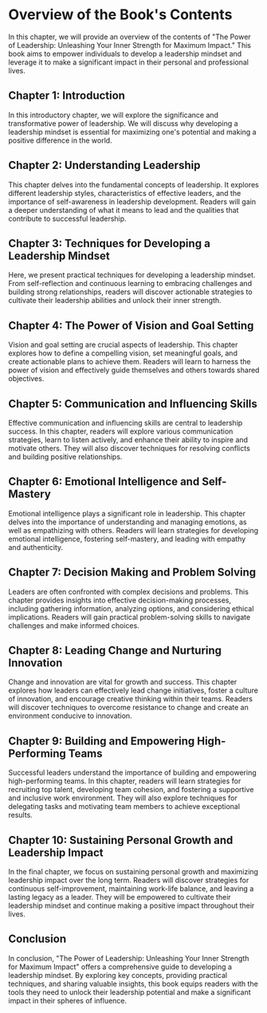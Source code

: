 Overview of the Book's Contents
========================================

In this chapter, we will provide an overview of the contents of "The Power of Leadership: Unleashing Your Inner Strength for Maximum Impact." This book aims to empower individuals to develop a leadership mindset and leverage it to make a significant impact in their personal and professional lives.

**Chapter 1: Introduction**
---------------------------

In this introductory chapter, we will explore the significance and transformative power of leadership. We will discuss why developing a leadership mindset is essential for maximizing one's potential and making a positive difference in the world.

**Chapter 2: Understanding Leadership**
---------------------------------------

This chapter delves into the fundamental concepts of leadership. It explores different leadership styles, characteristics of effective leaders, and the importance of self-awareness in leadership development. Readers will gain a deeper understanding of what it means to lead and the qualities that contribute to successful leadership.

**Chapter 3: Techniques for Developing a Leadership Mindset**
-------------------------------------------------------------

Here, we present practical techniques for developing a leadership mindset. From self-reflection and continuous learning to embracing challenges and building strong relationships, readers will discover actionable strategies to cultivate their leadership abilities and unlock their inner strength.

**Chapter 4: The Power of Vision and Goal Setting**
---------------------------------------------------

Vision and goal setting are crucial aspects of leadership. This chapter explores how to define a compelling vision, set meaningful goals, and create actionable plans to achieve them. Readers will learn to harness the power of vision and effectively guide themselves and others towards shared objectives.

**Chapter 5: Communication and Influencing Skills**
---------------------------------------------------

Effective communication and influencing skills are central to leadership success. In this chapter, readers will explore various communication strategies, learn to listen actively, and enhance their ability to inspire and motivate others. They will also discover techniques for resolving conflicts and building positive relationships.

**Chapter 6: Emotional Intelligence and Self-Mastery**
------------------------------------------------------

Emotional intelligence plays a significant role in leadership. This chapter delves into the importance of understanding and managing emotions, as well as empathizing with others. Readers will learn strategies for developing emotional intelligence, fostering self-mastery, and leading with empathy and authenticity.

**Chapter 7: Decision Making and Problem Solving**
--------------------------------------------------

Leaders are often confronted with complex decisions and problems. This chapter provides insights into effective decision-making processes, including gathering information, analyzing options, and considering ethical implications. Readers will gain practical problem-solving skills to navigate challenges and make informed choices.

**Chapter 8: Leading Change and Nurturing Innovation**
------------------------------------------------------

Change and innovation are vital for growth and success. This chapter explores how leaders can effectively lead change initiatives, foster a culture of innovation, and encourage creative thinking within their teams. Readers will discover techniques to overcome resistance to change and create an environment conducive to innovation.

**Chapter 9: Building and Empowering High-Performing Teams**
------------------------------------------------------------

Successful leaders understand the importance of building and empowering high-performing teams. In this chapter, readers will learn strategies for recruiting top talent, developing team cohesion, and fostering a supportive and inclusive work environment. They will also explore techniques for delegating tasks and motivating team members to achieve exceptional results.

**Chapter 10: Sustaining Personal Growth and Leadership Impact**
----------------------------------------------------------------

In the final chapter, we focus on sustaining personal growth and maximizing leadership impact over the long term. Readers will discover strategies for continuous self-improvement, maintaining work-life balance, and leaving a lasting legacy as a leader. They will be empowered to cultivate their leadership mindset and continue making a positive impact throughout their lives.

**Conclusion**
--------------

In conclusion, "The Power of Leadership: Unleashing Your Inner Strength for Maximum Impact" offers a comprehensive guide to developing a leadership mindset. By exploring key concepts, providing practical techniques, and sharing valuable insights, this book equips readers with the tools they need to unlock their leadership potential and make a significant impact in their spheres of influence.
